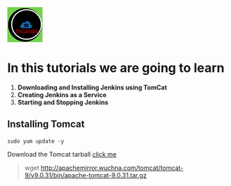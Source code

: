 
<img src="images/c4logo.png">

# In this tutorials we are going to learn
 1. **Downloading and Installing Jenkins using TomCat**
 2. **Creating Jenkins as a Service**
 3. **Starting and Stopping Jenkins**


 ## Installing Tomcat 
 ```code
 sudo yum update -y
```
 Download the Tomcat tarball [click me](https://tomcat.apache.org/download-90.cgi)

>wget http://apachemirror.wuchna.com/tomcat/tomcat-9/v9.0.31/bin/apache-tomcat-9.0.31.tar.gz
  



